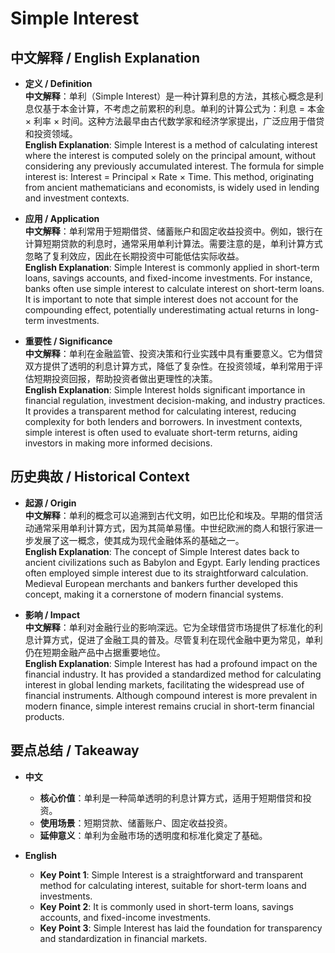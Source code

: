 # Simple Interest

## 中文解释 / English Explanation

* **定义 / Definition**  
  **中文解释**：单利（Simple Interest）是一种计算利息的方法，其核心概念是利息仅基于本金计算，不考虑之前累积的利息。单利的计算公式为：利息 = 本金 × 利率 × 时间。这种方法最早由古代数学家和经济学家提出，广泛应用于借贷和投资领域。  
  **English Explanation**: Simple Interest is a method of calculating interest where the interest is computed solely on the principal amount, without considering any previously accumulated interest. The formula for simple interest is: Interest = Principal × Rate × Time. This method, originating from ancient mathematicians and economists, is widely used in lending and investment contexts.

* **应用 / Application**  
  **中文解释**：单利常用于短期借贷、储蓄账户和固定收益投资中。例如，银行在计算短期贷款的利息时，通常采用单利计算法。需要注意的是，单利计算方式忽略了复利效应，因此在长期投资中可能低估实际收益。  
  **English Explanation**: Simple Interest is commonly applied in short-term loans, savings accounts, and fixed-income investments. For instance, banks often use simple interest to calculate interest on short-term loans. It is important to note that simple interest does not account for the compounding effect, potentially underestimating actual returns in long-term investments.

* **重要性 / Significance**  
  **中文解释**：单利在金融监管、投资决策和行业实践中具有重要意义。它为借贷双方提供了透明的利息计算方式，降低了复杂性。在投资领域，单利常用于评估短期投资回报，帮助投资者做出更理性的决策。  
  **English Explanation**: Simple Interest holds significant importance in financial regulation, investment decision-making, and industry practices. It provides a transparent method for calculating interest, reducing complexity for both lenders and borrowers. In investment contexts, simple interest is often used to evaluate short-term returns, aiding investors in making more informed decisions.

## 历史典故 / Historical Context

* **起源 / Origin**  
  **中文解释**：单利的概念可以追溯到古代文明，如巴比伦和埃及。早期的借贷活动通常采用单利计算方式，因为其简单易懂。中世纪欧洲的商人和银行家进一步发展了这一概念，使其成为现代金融体系的基础之一。  
  **English Explanation**: The concept of Simple Interest dates back to ancient civilizations such as Babylon and Egypt. Early lending practices often employed simple interest due to its straightforward calculation. Medieval European merchants and bankers further developed this concept, making it a cornerstone of modern financial systems.

* **影响 / Impact**  
  **中文解释**：单利对金融行业的影响深远。它为全球借贷市场提供了标准化的利息计算方式，促进了金融工具的普及。尽管复利在现代金融中更为常见，单利仍在短期金融产品中占据重要地位。  
  **English Explanation**: Simple Interest has had a profound impact on the financial industry. It has provided a standardized method for calculating interest in global lending markets, facilitating the widespread use of financial instruments. Although compound interest is more prevalent in modern finance, simple interest remains crucial in short-term financial products.

## 要点总结 / Takeaway

* **中文**  
  - **核心价值**：单利是一种简单透明的利息计算方式，适用于短期借贷和投资。  
  - **使用场景**：短期贷款、储蓄账户、固定收益投资。  
  - **延伸意义**：单利为金融市场的透明度和标准化奠定了基础。

* **English**  
  - **Key Point 1**: Simple Interest is a straightforward and transparent method for calculating interest, suitable for short-term loans and investments.  
  - **Key Point 2**: It is commonly used in short-term loans, savings accounts, and fixed-income investments.  
  - **Key Point 3**: Simple Interest has laid the foundation for transparency and standardization in financial markets.